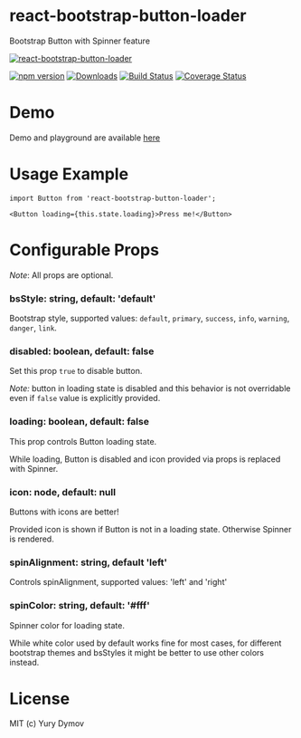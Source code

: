 # react-bootstrap-button-loader
Bootstrap Button with Spinner feature

[![react-bootstrap-button-loader](https://github.com/yury-dymov/react-bootstrap-button-loader/raw/master/docs/gifs/demo.gif)](https://github.com/yury-dymov/react-bootstrap-button-loader)

[![npm version](https://img.shields.io/npm/v/react-bootstrap-button-loader.svg?style=flat)](https://www.npmjs.com/package/react-bootstrap-button-loader)
[![Downloads](http://img.shields.io/npm/dm/react-bootstrap-button-loader.svg?style=flat-square)](https://npmjs.org/package/react-bootstrap-button-loader)
[![Build Status](https://img.shields.io/travis/yury-dymov/react-bootstrap-button-loader/master.svg?style=flat)](https://travis-ci.org/yury-dymov/react-bootstrap-button-loader)
[![Coverage Status](https://coveralls.io/repos/github/yury-dymov/react-bootstrap-button-loader/badge.svg?branch=master)](https://coveralls.io/github/yury-dymov/react-bootstrap-button-loader?branch=master)

# Demo
Demo and playground are available [here](https://yury-dymov.github.io/react-bootstrap-button-loader/)

# Usage Example
```
import Button from 'react-bootstrap-button-loader';

<Button loading={this.state.loading}>Press me!</Button>
```

# Configurable Props
*Note*: All props are optional.

### bsStyle: string, default: 'default'
Bootstrap style, supported values: `default`, `primary`, `success`, `info`, `warning`, `danger`, `link`.

### disabled: boolean, default: false
Set this prop `true` to disable button.

*Note:* button in loading state is disabled and this behavior is not overridable even if `false` value is explicitly provided.

### loading: boolean, default: false
This prop controls Button loading state.

While loading, Button is disabled and icon provided via props is replaced with Spinner.

### icon: node, default: null
Buttons with icons are better!

Provided icon is shown if Button is not in a loading state. Otherwise Spinner is rendered.

### spinAlignment: string, default 'left'
Controls spinAlignment, supported values: 'left' and 'right'

### spinColor: string, default: '#fff'
Spinner color for loading state.

While white color used by default works fine for most cases, for different bootstrap themes and bsStyles it might be better to use other colors instead.

# License
MIT (c) Yury Dymov
